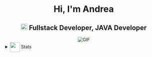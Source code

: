 <h1 align="center">Hi, I'm Andrea</h1>
<h2 align="center">
  <img src="https://komarev.com/ghpvc/?username=ANDRIX99&color=dc143c&style=for-the-badge" alt="Profile Views" style="height:21px;">
  Fullstack Developer, JAVA Developer
  </a>
</h2>
<div align="center">
 <img alt="GIF" src="https://media4.giphy.com/media/11KzOet1ElBDz2/giphy.gif?cid=6c09b952ufa3xxbbm0mpuadm2zaik3wjp4m9luz2ly0lyz8d&ep=v1_internal_gif_by_id&rid=giphy.gif&ct=g" />
</div>
<details>
  <summary><img align="center" src="https://github.com/ANDRIX99/ANDRIX99/blob/main/icons/stats.gif" width="32"/> Stats</summary>
  <div align="center">
    
  ![](https://github-readme-stats.vercel.app/api?username=ANDRIX99&theme=tokyonight&hide_border=false&include_all_commits=true&count_private=false)<br/>
  ![](https://github-readme-streak-stats.herokuapp.com/?user=ANDRIX99&theme=tokyonight&hide_border=false)<br/>
  ![](https://github-readme-stats.vercel.app/api/top-langs/?username=ANDRIX99&theme=tokyonight&hide_border=false&include_all_commits=true&count_private=false&layout=compact)<br/>
  ![](https://github-readme-activity-graph.vercel.app/graph?username=ANDRIX99&theme=tokyo-night)
  
  </div>
</details>
